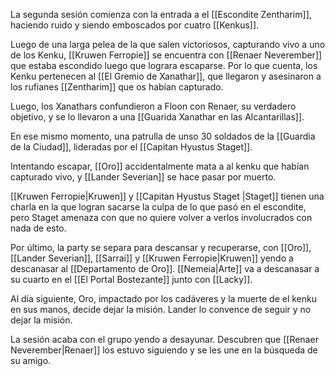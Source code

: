 La segunda sesión comienza con la entrada a el [[Escondite Zentharim]], haciendo ruido y siendo emboscados por cuatro [[Kenkus]]. 

Luego de una larga pelea de la que salen victoriosos, capturando vivo a uno de los Kenku, [[Kruwen Ferropie]] se encuentra con [[Renaer Neverember]] que estaba escondido luego que lograra escaparse. Por lo que cuenta, los Kenku pertenecen al [[El Gremio de Xanathar]], que llegaron y asesinaron a los rufianes [[Zentharim]] que os habían capturado. 

Luego, los Xanathars confundieron a Floon con Renaer, su verdadero objetivo, y se lo llevaron a una [[Guarida Xanathar en las Alcantarillas]]. 

En ese mismo momento, una patrulla de unso 30 soldados de la [[Guardia de la Ciudad]], lideradas por el [[Capitan Hyustus Staget]]. 

Intentando escapar, [[Oro]] accidentalmente mata a al kenku que habían capturado vivo, y [[Lander Severian]] se hace pasar por muerto. 

[[Kruwen Ferropie|Kruwen]] y [[Capitan Hyustus Staget |Staget]] tienen una charla en la que logran sacarse la culpa de lo que pasó en el escondite, pero Staget amenaza con que no quiere volver a verlos involucrados con nada de esto.

Por último, la party se separa para descansar y recuperarse, con [[Oro]], [[Lander Severian]], [[Sarrai]] y [[Kruwen Ferropie|Kruwen]] yendo a descanasar al [[Departamento de Oro]]. [[Nemeia|Arte]] va a descanasar a su cuarto en el [[El Portal Bostezante]] junto con [[Lacky]].

Al día siguiente, Oro, impactado por los cadáveres y la muerte de el kenku en sus manos, decide dejar la misión. Lander lo convence de seguir y no dejar la misión. 

La sesión acaba con el grupo yendo a desayunar. Descubren que [[Renaer Neverember|Renaer]] los estuvo siguiendo y se les une en la búsqueda de su amigo.